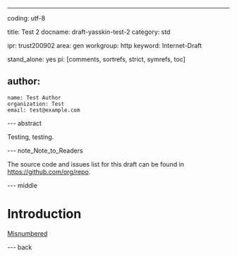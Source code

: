 ---
coding: utf-8

title: Test 2
docname: draft-yasskin-test-2
category: std

ipr: trust200902
area: gen
workgroup: http
keyword: Internet-Draft

stand_alone: yes
pi: [comments, sortrefs, strict, symrefs, toc]

author:
 -
    name: Test Author
    organization: Test
    email: test@example.com

--- abstract

Testing, testing.

--- note_Note_to_Readers

The source code and issues list for this draft can be found
in <https://github.com/org/repo>.

--- middle

# Introduction

[Misnumbered](https://this.is.2.in/the/body/but/1/in/the/refs/)

--- back

